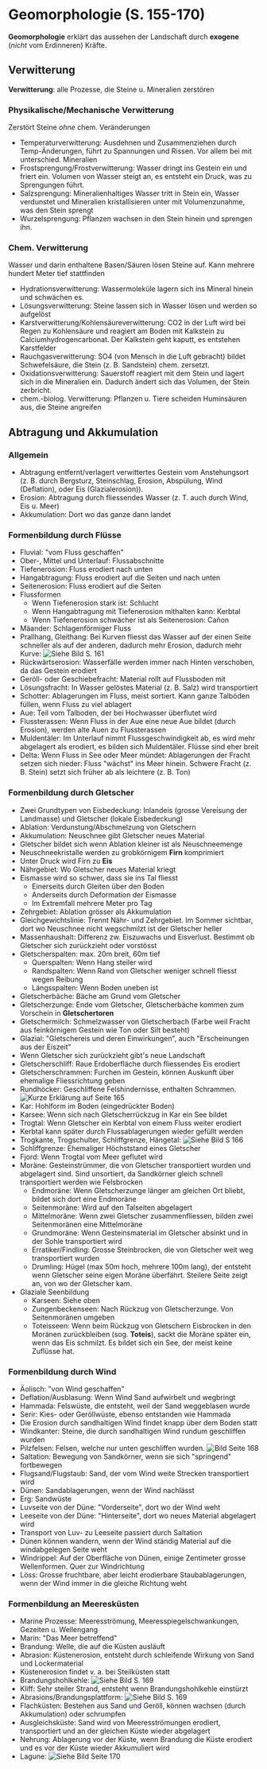 # Geomorphologie (S. 155-170)

**Geomorphologie** erklärt das aussehen der Landschaft durch **exogene** (_nicht_ vom Erdinneren) Kräfte.

## Verwitterung

**Verwitterung**: alle Prozesse, die Steine u. Mineralien zerstören

### Physikalische/Mechanische Verwitterung

Zerstört Steine _ohne_ chem. Veränderungen

* Temperaturverwitterung: Ausdehnen und Zusammenziehen durch Temp-Änderungen, führt zu Spannungen und Rissen. Vor allem bei mit unterschied. Mineralien
* Frostsprengung/Frostverwitterung: Wasser dringt ins Gestein ein und friert ein. Volumen von Wasser steigt an, es entsteht ein Druck, was zu Sprengungen führt.
* Salzsprengung: Mineralienhaltiges Wasser tritt in Stein ein, Wasser verdunstet und Mineralien kristallisieren unter mit Volumenzunahme, was den Stein sprengt
* Wurzelsprengung: Pflanzen wachsen in den Stein hinein und sprengen ihn.


### Chem. Verwitterung

Wasser und darin enthaltene Basen/Säuren lösen Steine auf. Kann mehrere hundert Meter tief stattfinden

* Hydrationsverwitterung: Wassermoleküle lagern sich ins Mineral hinein und schwächen es.
* Lösungsverwitterung: Steine lassen sich in Wasser lösen und werden so aufgelöst
* Karstverwitterung/Kohlensäureverwitterung: CO2 in der Luft wird bei Regen zu Kohlensäure und reagiert am Boden mit Kalkstein zu Calciumhydrogencarbonat. Der Kalkstein geht kaputt, es entstehen Karstfelder
* Rauchgasverwitterung: SO4 (von Mensch in die Luft gebracht) bildet Schwefelsäure, die Stein (z. B. Sandstein) chem. zersetzt.
* Oxidationsverwitterung: Sauerstoff reagiert mit dem Stein und lagert sich in die Mineralien ein. Dadurch ändert sich das Volumen, der Stein zerbricht.
* chem.-biolog. Verwitterung: Pflanzen u. Tiere scheiden Huminsäuren aus, die Steine angreifen

## Abtragung und Akkumulation

### Allgemein

* Abtragung entfernt/verlagert verwittertes Gestein vom Anstehungsort (z. B. durch Bergsturz, Steinschlag, Erosion, Abspülung, Wind (Deflation), oder Eis (Glazialerosion)).
* Erosion: Abtragung durch fliessendes Wasser (z. T. auch durch Wind, Eis u. Meer)
* Akkumulation: Dort wo das ganze dann landet

### Formenbildung durch Flüsse

* Fluvial: "vom Fluss geschaffen"
* Ober-, Mittel und Unterlauf: Flussabschnitte
* Tiefenerosion: Fluss erodiert nach unten
* Hangabtragung: Fluss erodiert auf die Seiten und nach unten
* Seitenerosion: Fluss erodiert auf die Seiten
* Flussformen
    * Wenn Tiefenerosion stark ist: Schlucht
    * Wenn Hangabtragung mit Tiefenerosion mithalten kann: Kerbtal
    * Wenn Tiefenerosion schwächer ist als Seitenerosion: Cañon
* Mäander: Schlagenförmiger Fluss
* Prallhang, Gleithang: Bei Kurven fliesst das Wasser auf der einen Seite schneller als auf der anderen, dadurch mehr Erosion, dadurch mehr Kurve: ![Siehe Bild S. 161](../img/gm1.jpeg)
* Rückwärtserosion: Wasserfälle werden immer nach Hinten verschoben, da das Gestein erodiert
* Geröll- oder Geschiebefracht: Material rollt auf Flussboden mit
* Lösungsfracht: In Wasser gelöstes Material (z. B. Salz) wird transportiert
* Schotter: Ablagerungen im Fluss, meist sortiert. Kann ganze Talböden füllen, wenn Fluss zu viel ablagert
* Aue: Teil vom Talboden, der bei Hochwasser überflutet wird
* Flussterassen: Wenn Fluss in der Aue eine neue Aue bildet (durch Erosion), werden alte Auen zu Flussterassen
* Muldentäler: Im Unterlauf nimmt Flussgeschwindigkeit ab, es wird mehr abgelagert als erodiert, es bilden sich Muldentäler. Flüsse sind eher breit
* Delta: Wenn Fluss in See oder Meer mündet: Ablagerungen der Fracht setzen sich nieder: Fluss "wächst" ins Meer hinein. Schwere Fracht (z. B. Stein) setzt sich früher ab als leichtere (z. B. Ton)


### Formenbildung durch Gletscher

* Zwei Grundtypen von Eisbedeckung: Inlandeis (grosse Vereisung der Landmasse) und Gletscher (lokale Eisbedeckung)
* Ablation: Verdunstung/Abschmelzung von Gletschern
* Akkumulation: Neuschnee gibt Gletscher neues Material
* Gletscher bildet sich wenn Ablation kleiner ist als Neuschneemenge
* Neuschneekristalle werden zu grobkörnigem **Firn** komprimiert
* Unter Druck wird Firn zu **Eis**
* Nährgebiet: Wo Gletscher neues Material kriegt
* Eismasse wird so schwer, dass sie ins Tal fliesst
    * Einerseits durch Gleiten über den Boden
    * Anderseits durch Deformation der Eismasse
    * Im Extremfall mehrere Meter pro Tag
* Zehrgebiet: Ablation grösser als Akkumulation
* Gleichgewichtslinie: Trennt Nähr- und Zehrgebiet. Im Sommer sichtbar, dort wo Neuschnee nicht wegschmilzt ist der Gletscher heller
* Massenhaushalt: Differenz zw. Eiszuwachs und Eisverlust. Bestimmt ob Gletscher sich zurückzieht oder vorstösst
* Gletscherspalten: max. 20m breit, 60m tief
    * Querspalten: Wenn Hang steiler wird
    * Randspalten: Wenn Rand von Gletscher weniger schnell fliesst wegen Reibung
    * Längsspalten: Wenn Boden uneben ist
* Gletscherbäche: Bäche am Grund vom Gletscher
* Gletscherzunge: Ende vom Gletscher, Gletscherbäche kommen zum Vorschein in **Gletschertoren**
* Gletschermilch: Schmelzwasser von Gletscherbach (Farbe weil Fracht aus feinkörnigem Gestein wie Ton oder Silt besteht)
* Glazial: "Gletschereis und deren Einwirkungen", auch "Erscheinungen aus der Eiszeit"
* Wenn Gletscher sich zurückzieht gibt's neue Landschaft
* Gletscherschliff: Raue Erdoberfläche durch fliessendes Eis erodiert
* Gletscherschrammen: Furchen im Gestein, können Auskunft über ehemalige Fliessrichtung geben
* Rundhöcker: Geschliffene Felshindernisse, enthalten Schrammen. ![Kurze Erklärung auf Seite 165](../img/gm2.jpeg)
* Kar: Hohlform im Boden (eingedrückter Boden)
* Karsee: Wenn sich nach Gletscherrückzug in Kar ein See bildet
* Trogtal: Wenn Gletscher ein Kerbtal von einem Fluss weiter erodiert
* Kerbtal kann später durch Flussablagerungen wieder gefüllt werden
* Trogkante, Trogschulter, Schliffgrenze, Hängetal: ![Siehe Bild S 166](../img/gm3.jpeg)
* Schliffgrenze: Ehemaliger Höchststand eines Gletscher
* Fjord: Wenn Trogtal vom Meer geflutet wird
* Moräne: Gesteinstrümmer, die von Gletscher transportiert wurden und abgelagert sind. Sind unsortiert, da Sandkörner gleich schnell transportiert werden wie Felsbrocken
    * Endmoräne: Wenn Gletscherzunge länger am gleichen Ort bliebt, bildet sich dort eine Endmoräne
    * Seitenmoräne: Wird auf den Talseiten abgelagert
    * Mittelmoräne: Wenn zwei Gletscher zusammenfliessen, bilden zwei Seitenmoränen eine Mittelmoräne
    * Grundmoräne: Wenn Gesteinsmaterial im Gletscher absinkt und in der Sohle transportiert wird
    * Erratiker/Findling: Grosse Steinbrocken, die von Gletscher weit weg transportiert wurden
    * Drumling: Hügel (max 50m hoch, mehrere 100m lang), der entsteht wenn Gletscher seine eigen Moräne überfährt. Steilere Seite zeigt an, von wo der Gletscher kam.
* Glaziale Seenbildung
    * Karseen: Siehe oben
    * Zungenbeckenseen: Nach Rückzug von Gletscherzunge. Von Seitenmoränen umgeben
    * Toteisseen: Wenn beim Rückzug von Gletschern Eisbrocken in den Moränen zurückbleiben (sog. **Toteis**), sackt die Moräne später ein, wenn das Eis schmilzt. Es bildet sich ein See, der meist keine Zuflüsse hat.


### Formenbildung durch Wind

* Äolisch: "von Wind geschaffen"
* Deflation/Ausblasung: Wenn Wind Sand aufwirbelt und wegbringt
* Hammada: Felswüste, die entsteht, weil der Sand weggeblasen wurde
* Serir: Kies- oder Geröllwüste, ebenso entstanden wie Hammada
* Die Erosion durch sandhaltigen Wind findet knapp über dem Boden statt
* Windkanter: Steine, die durch sandhaltigen Wind rundum geschliffen wurden
* Pilzfelsen: Felsen, welche nur unten geschliffen wurden. ![Bild Seite 168](../img/gm4.jpeg)
* Saltation: Bewegung von Sandkörner, wenn sie sich "springend" fortbewegen
* Flugsand/Flugstaub: Sand, der vom Wind weite Strecken transportiert wird
* Dünen: Sandablagerungen, wenn der Wind nachlässt
* Erg: Sandwüste
* Luvseite von der Düne: "Vorderseite", dort wo der Wind weht
* Leeseite von der Düne: "Hinterseite", dort wo neues Material abgelagert wird
* Transport von Luv- zu Leeseite passiert durch Saltation
* Dünen können wandern, wenn der Wind ständig Material auf die windabgelegen Seite weht
* Windrippel: Auf der Oberfläche von Dünen, einige Zentimeter grosse Wellenformen. Quer zur Windrichtung
* Löss: Grosse fruchtbare, aber leicht erodierbare Staubablagerungen, wenn der Wind immer in die gleiche Richtung weht


### Formenbildung an Meeresküsten

* Marine Prozesse: Meeresströmung, Meeresspiegelschwankungen, Gezeiten u. Wellengang
* Marin: "Das Meer betreffend"
* Brandung: Welle, die auf die Küsten ausläuft
* Abrasion: Küstenerosion, entsteht durch schleifende Wirkung von Sand und Lockermaterial
* Küstenerosion findet v. a. bei Steilküsten statt
* Brandungshohlkehle: ![Siehe Bild S. 169](../img/gm5.jpeg)
* Kliff: Sehr steiler Strand, entsteht wenn Brandungshohlkehle einstürzt
* Abrasions/Brandungsplattform: ![Siehe Bild S. 169](../img/gm5.jpeg)
* Flachküsten: Bestehen aus Sand und Geröll, können wachsen (durch Akkumulation) oder schrumpfen
* Ausgleichsküste: Sand wird von Meeresströmungen erodiert, transportiert und an der gleichen Küste wieder abgelagert
* Nehrung: Ablagerung vor der Küste, wenn Brandung die Küste erodiert und es vor der Küste wieder Akkumuliert wird
* Lagune: ![Siehe Bild Seite 170](../img/gm6.jpeg)